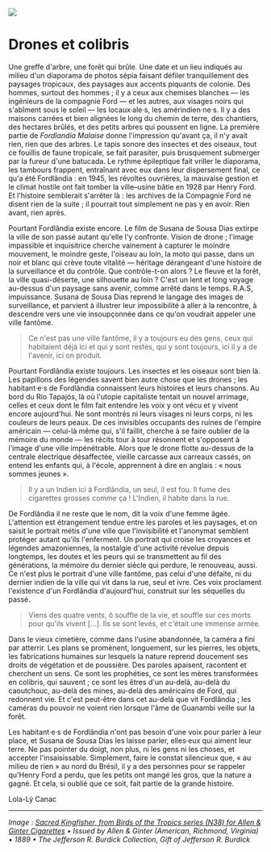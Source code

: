 ![](fordlandia.jpg)

# Drones et colibris

Une greffe d'arbre, une forêt qui brûle. Une date et un lieu indiqués au milieu d'un diaporama de photos sépia faisant défiler tranquillement des paysages tropicaux, des paysages aux accents piquants de colonie. Des hommes, surtout des hommes&nbsp;&semi; il y a ceux aux chemises blanches &mdash;&nbsp;les ingénieurs de la compagnie Ford&nbsp;&mdash; et les autres, aux visages noirs qui s'abîment sous le soleil &mdash;&nbsp;les locaux&middot;ale&middot;s, les amérindien&middot;ne&middot;s. Il y a des maisons carrées et bien alignées le long du chemin de terre, des chantiers, des hectares brûlés, et des petits arbres qui poussent en ligne. La première partie de *Fordlandia Malaise* donne l'impression qu'avant ça, il n'y avait rien, rien que des arbres. Le tapis sonore des insectes et des oiseaux, tout ce fouillis de faune tropicale, se fait parasiter, puis brusquement submerger par la fureur d'une batucada. Le rythme épileptique fait vriller le diaporama, les tambours frappent, entraînant avec eux dans leur dispersement final, ce qu'a été Fordlândia&nbsp;&colon; en 1945, les révoltes ouvrières, la mauvaise gestion et le climat hostile ont fait tomber la ville&ndash;usine bâtie en 1928 par Henry Ford. Et l'histoire semblerait s'arrêter là&nbsp;&colon; les archives de la Compagnie Ford ne disent rien de la suite&nbsp;&semi; il pourrait tout simplement ne pas y en avoir. Rien avant, rien après.

Pourtant Fordlândia existe encore. Le film de Susana de Sousa Dias extirpe la ville de son passé autant qu'elle l'y confronte. Vision de drone&nbsp;&semi; l'image impassible et inquisitrice cherche vainement à capturer le moindre mouvement, le moindre geste, l'oiseau au loin, la moto qui passe, dans un noir et blanc qui crève toute vitalité &mdash; héritage dérangeant d'une histoire de la surveillance et du contrôle. Que contrôle-t-on alors&nbsp;&quest; Le fleuve et la forêt, la ville quasi-déserte, une silhouette au loin&nbsp;&quest; C'est un lent et long voyage au-dessus d'un paysage sans avenir, comme arrêté dans le temps. R.A.S, impuissance. Susana de Sousa Dias reprend le langage des images de surveillance, et parvient à illustrer leur impossibilité à aller à la rencontre, à descendre vers une vie insoupçonnée dans ce qu'on voudrait appeler une ville fantôme.

> Ce n'est pas une ville fantôme, il y a toujours eu des gens, ceux qui habitaient déjà ici et qui y sont restés, qui y sont toujours, ici il y a de l'avenir, ici on produit.

Pourtant Fordlândia existe toujours. Les insectes et les oiseaux sont bien là. Les papillons des légendes savent bien autre chose que les drones&nbsp;&semi; les habitant&middot;e&middot;s de Fordlândia connaissent leurs histoires et leurs chansons. Au bord du Rio Tapajós, là où l'utopie capitaliste tentait un nouvel arrimage, celles et ceux dont le film fait entendre les voix y ont vécu et y vivent encore aujourd'hui. Ne sont montrés ni leurs visages ni leurs corps, ni les couleurs de leurs peaux. De ces invisibles occupants des ruines de l'empire américain &mdash;&nbsp;celui-là même qui, s'il faillit, cherche à se faire oublier de la mémoire du monde&nbsp;&mdash; les récits tour à tour résonnent et s'opposent à l'image d'une ville impénétrable. Alors que le drone flotte au-dessus de la centrale électrique désaffectée, vieille carcasse aux carreaux cassés, on entend les enfants qui, à l'école, apprennent à dire en anglais&nbsp;&colon; &laquo;&nbsp;nous sommes jeunes&nbsp;&raquo;.

> Il y a un Indien ici à Fordlândia, un seul, il est fou. Il fume des cigarettes grosses comme ça&nbsp;&excl; L'Indien, il habite dans la rue.

De Fordlândia il ne reste que le nom, dit la voix d'une femme âgée. L'attention est étrangement tendue entre les paroles et les paysages, et on saisit le portrait métis d'une ville que l'invisibilité et l'anonymat semblent protéger autant qu'ils l'enferment. Un portrait qui croise les croyances et légendes amazoniennes, la nostalgie d'une activité révolue depuis longtemps, les doutes et les peurs qui se transmettent au fil des générations, la mémoire du dernier siècle qui perdure, le renouveau, aussi. Ce n'est plus le portrait d'une ville fantôme, pas celui d'une défaite, ni du dernier indien de la ville qui vit dans la rue, seul et ivre. Ces voix proclament l'existence d'un Fordlândia d'aujourd'hui, construit sur les séquelles du passé.

> Viens des quatre vents, ô souffle de la vie, et souffle sur ces morts pour qu'ils vivent […]. Ils se sont levés, et c'était une immense armée.

Dans le vieux cimetière, comme dans l'usine abandonnée, la caméra a fini par atterrir. Les plans se promènent, longuement, sur les pierres, les objets, les fabrications humaines sur lesquels la nature reprend doucement ses droits de végétation et de poussière. Des paroles apaisent, racontent et cherchent un sens. Ce sont les prophéties, ce sont les mères transformées en colibris, qui sauvent&nbsp;&semi; ce sont les êtres d'un au-delà, au-delà du caoutchouc, au-delà des mines, au-delà des américains de Ford, qui redonnent vie. Et c'est peut-être dans cet au-delà que vit Fordlândia&nbsp;&semi; les caméras du pouvoir ne voient rien lorsque l'âme de Guanambi veille sur la forêt.

Les habitant&middot;e&middot;s de Fordlândia n'ont pas besoin d'une voix pour parler à leur place, et Susana de Sousa Dias les laisse parler, elles&middot;eux qui aiment leur terre. Ne pas pointer du doigt, non plus, ni les gens ni les choses, et accepter l'insaisissable. Simplement, faire le constat silencieux que, &laquo;&nbsp;au milieu de rien&nbsp;&raquo; au nord du Brésil, il y a des personnes pour se rappeler qu'Henry Ford a perdu, que les petits ont mangé les gros, que la nature a gagné. Et cela, si oublié que ce soit, fait partie de la grande histoire.

Lola-Lý Canac

----

*Image : [Sacred Kingfisher, from Birds of the Tropics series (N38) for Allen & Ginter Cigarettes](https://www.metmuseum.org/art/collection/search/421290) • Issued by Allen & Ginter (American, Richmond, Virginia) • 1889 • The Jefferson R. Burdick Collection, Gift of Jefferson R. Burdick*
